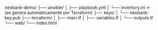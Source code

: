 neobank-demo/
├── ansible/
│   ├── playbook.yml
│   └── inventory.ini  ← (se genera automáticamente por Terraform)
├── keys/
│   └── neobank-key.pub
├── terraform/
│   ├── main.tf
│   ├── variables.tf
│   └── outputs.tf
└── web/
    └── index.html

